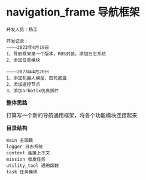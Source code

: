 # navigation_frame 导航框架

```
开发人员：杨工

开发记录：
————2023年4月19日
1、导航框架第一个版本，ROS封装，添加日志系统
2、添加任务模块

————2023年4月20日
1、添加机器人模型，四轮底盘
2、添加遥控节点
3、添加arbotix仿真插件
```

**整体思路**

打算写一个新的导航通用框架，将各个功能模块连接起来

**目录结构**

```
main 主函数
logger 日志系统
context 连接上下文
mission 收发任务
utility_tool 通用函数
task 任务模块
```
